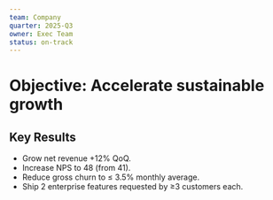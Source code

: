 ```yaml
---
team: Company
quarter: 2025-Q3
owner: Exec Team
status: on-track
---
```


# Objective: Accelerate sustainable growth

## Key Results

- Grow net revenue +12% QoQ.
- Increase NPS to 48 (from 41).
- Reduce gross churn to ≤ 3.5% monthly average.
- Ship 2 enterprise features requested by ≥3 customers each.
